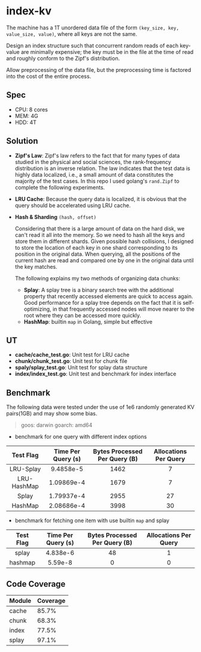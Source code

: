 # index-kv

The machine has a 1T unordered data file of the form `(key_size, key, value_size, value)`, where all keys are not the same.

Design an index structure such that concurrent random reads of each key-value are minimally expensive; the key must be in the file at the time of read and roughly conform to the Zipf's distribution.

Allow preprocessing of the data file, but the preprocessing time is factored into the cost of the entire process.

## Spec

* CPU: 8 cores
* MEM: 4G
* HDD: 4T

## Solution

* **Zipf's Law**: Zipf's law refers to the fact that for many types of data studied in the physical and social sciences, the rank-frequency distribution is an inverse relation. The law indicates that the test data is highly data localized, i.e., a small amount of data constitutes the majority of the test cases. In this repo I used golang's `rand.Zipf` to complete the following experiments.
  
* **LRU Cache**: Because the query data is localized, it is obvious that the query should be accelerated using LRU cache.
* **Hash & Sharding**  `(hash, offset)`
  
  Considering that there is a large amount of data on the hard disk, we can't read it all into the memory. So we need to hash all the keys and store them in different shards. Given possible hash collisions, I designed to store the location of each key in one shard corresponding to its position in the original data. When querying, all the positions of the current hash are read and compared one by one in the original data until the key matches.
  
  The following explains my two methods of organizing data chunks:
  
  * **Splay**: A splay tree is a binary search tree with the additional property that recently accessed elements are quick to access again. Good performance for a splay tree depends on the fact that it is self-optimizing, in that frequently accessed nodes will move nearer to the root where they can be accessed more quickly. 
  * **HashMap**: builtin `map` in Golang, simple but effective

## UT

* **cache/cache_test.go**: Unit test for LRU cache
* **chunk/chunk_test.go**: Unit test for chunk file
* **spaly/splay_test.go**: Unit test for splay data structure
* **index/index_test.go**: Unit test and benchmark for index interface

## Benchmark

The following data were tested under the use of 1e6 randomly generated KV pairs(1GB) and may show some bias.

> goos: darwin
> goarch: amd64

* benchmark for one query with different index options

|Test Flag|Time Per Query (s)|Bytes Processed Per Query (B)|Allocations Per Query|
|:---:|:---:|:---:|:---:|
|LRU-Splay|9.4858e-5|1462|7|
|LRU-HashMap|1.09869e-4|1679|7|
|Splay|1.79937e-4|2955|27|
|HashMap|2.08686e-4|3998|30|

* benchmark for fetching one item with use builtin `map` and splay

|Test Flag|Time Per Query (s)|Bytes Processed Per Query (B)|Allocations Per Query|
|:---:|:---:|:---:|:---:|
|splay|4.838e-6|48|1|
|hashmap|5.59e-8|0|0|

## Code Coverage

|Module|Coverage|
|---|---|
|cache|85.7%|
|chunk|68.3%|
|index|77.5%|
|splay|97.1%|
